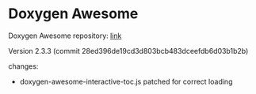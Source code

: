 # Doxygen Awesome

Doxygen Awesome repository: [link](https://github.com/jothepro/doxygen-awesome-css)

Version 2.3.3 (commit 28ed396de19cd3d803bcb483dceefdb6d03b1b2b)

changes:
* doxygen-awesome-interactive-toc.js patched for correct loading

